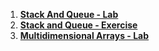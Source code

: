 1. [**Stack And Queue - Lab**](https://github.com/polinadrumeva/SoftUni-CSharp-Developer-All-courses/tree/main/C%23%20Advanced/C%23%20Advanced%20-%20course/Archive%20-%20Judge/Stacks%20and%20Queues%20-%20Lab%20-%20Archive)
2. [**Stack and Queue - Exercise**](https://github.com/polinadrumeva/SoftUni-CSharp-Developer-All-courses/tree/main/C%23%20Advanced/C%23%20Advanced%20-%20course/Archive%20-%20Judge/Stacks%20and%20Queues%20-%20Exercise%20-%20Archive)
3. [**Multidimensional Arrays - Lab**](https://github.com/polinadrumeva/SoftUni-CSharp-Developer-All-courses/tree/main/C%23%20Advanced/C%23%20Advanced%20-%20course/Archive%20-%20Judge/Multidimensional%20Arrays%20-%20Lab%20-%20Archive)
